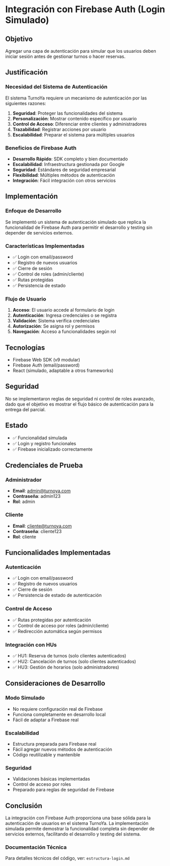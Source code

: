 # Integración con Firebase Auth (Login Simulado)

## Objetivo

Agregar una capa de autenticación para simular que los usuarios deben iniciar sesión antes de gestionar turnos o hacer reservas.

## Justificación

### Necesidad del Sistema de Autenticación

El sistema TurnoYa requiere un mecanismo de autenticación por las siguientes razones:

1. **Seguridad**: Proteger las funcionalidades del sistema
2. **Personalización**: Mostrar contenido específico por usuario
3. **Control de Acceso**: Diferenciar entre clientes y administradores
4. **Trazabilidad**: Registrar acciones por usuario
5. **Escalabilidad**: Preparar el sistema para múltiples usuarios

### Beneficios de Firebase Auth

- **Desarrollo Rápido**: SDK completo y bien documentado
- **Escalabilidad**: Infraestructura gestionada por Google
- **Seguridad**: Estándares de seguridad empresarial
- **Flexibilidad**: Múltiples métodos de autenticación
- **Integración**: Fácil integración con otros servicios

## Implementación

### Enfoque de Desarrollo

Se implementó un sistema de autenticación simulado que replica la funcionalidad de Firebase Auth para permitir el desarrollo y testing sin depender de servicios externos.

### Características Implementadas

- ✅ Login con email/password
- ✅ Registro de nuevos usuarios
- ✅ Cierre de sesión
- ✅ Control de roles (admin/cliente)
- ✅ Rutas protegidas
- ✅ Persistencia de estado

### Flujo de Usuario

1. **Acceso**: El usuario accede al formulario de login
2. **Autenticación**: Ingresa credenciales o se registra
3. **Validación**: Sistema verifica credenciales
4. **Autorización**: Se asigna rol y permisos
5. **Navegación**: Acceso a funcionalidades según rol

## Tecnologías

- Firebase Web SDK (v9 modular)
- Firebase Auth (email/password)
- React (simulado, adaptable a otros frameworks)

## Seguridad

No se implementaron reglas de seguridad ni control de roles avanzado, dado que el objetivo es mostrar el flujo básico de autenticación para la entrega del parcial.

## Estado

- ✅ Funcionalidad simulada
- ✅ Login y registro funcionales
- ✅ Firebase inicializado correctamente

## Credenciales de Prueba

### Administrador

- **Email**: admin@turnoya.com
- **Contraseña**: admin123
- **Rol**: admin

### Cliente

- **Email**: cliente@turnoya.com
- **Contraseña**: cliente123
- **Rol**: cliente

## Funcionalidades Implementadas

### Autenticación

- ✅ Login con email/password
- ✅ Registro de nuevos usuarios
- ✅ Cierre de sesión
- ✅ Persistencia de estado de autenticación

### Control de Acceso

- ✅ Rutas protegidas por autenticación
- ✅ Control de acceso por roles (admin/cliente)
- ✅ Redirección automática según permisos

### Integración con HUs

- ✅ HU1: Reserva de turnos (solo clientes autenticados)
- ✅ HU2: Cancelación de turnos (solo clientes autenticados)
- ✅ HU3: Gestión de horarios (solo administradores)

## Consideraciones de Desarrollo

### Modo Simulado

- No requiere configuración real de Firebase
- Funciona completamente en desarrollo local
- Fácil de adaptar a Firebase real

### Escalabilidad

- Estructura preparada para Firebase real
- Fácil agregar nuevos métodos de autenticación
- Código reutilizable y mantenible

### Seguridad

- Validaciones básicas implementadas
- Control de acceso por roles
- Preparado para reglas de seguridad de Firebase

## Conclusión

La integración con Firebase Auth proporciona una base sólida para la autenticación de usuarios en el sistema TurnoYa. La implementación simulada permite demostrar la funcionalidad completa sin depender de servicios externos, facilitando el desarrollo y testing del sistema.

### Documentación Técnica

Para detalles técnicos del código, ver: `estructura-login.md`
